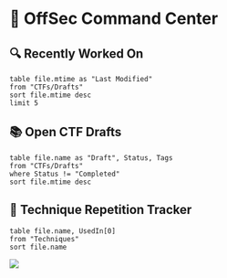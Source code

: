 # 🧠 OffSec Command Center

## 🔍 Recently Worked On
```dataview
table file.mtime as "Last Modified"
from "CTFs/Drafts"
sort file.mtime desc
limit 5
```

## 📚 Open CTF Drafts
```dataview
table file.name as "Draft", Status, Tags
from "CTFs/Drafts"
where Status != "Completed"
sort file.mtime desc
```


## 🔁 Technique Repetition Tracker
```dataview
table file.name, UsedIn[0]
from "Techniques"
sort file.name
```




![](Images/Pasted%20image%2020250720175830.png)